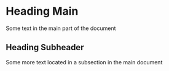 # Heading Main
Some text in the main part of the document

## Heading Subheader
Some more text located in a subsection in the main document